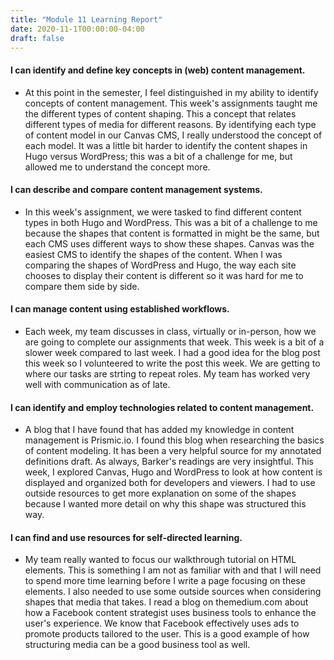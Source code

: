 ```yaml
---
title: "Module 11 Learning Report"
date: 2020-11-1T00:00:00-04:00
draft: false
---
```


#### I can identify and define key concepts in (web) content management.
- At this point in the semester, I feel distinguished in my ability to identify concepts of content management. This week's assignments taught me the different types of content shaping. This a concept that relates different types of media for different reasons. By identifying each type of content model in our Canvas CMS, I really understood the concept of each model. It was a little bit harder to identify the content shapes in Hugo versus WordPress; this was a bit of a challenge for me, but allowed me to understand the concept more.

#### I can describe and compare content management systems.
- In this week's assignment, we were tasked to find different content types in both Hugo and WordPress. This was a bit of a challenge to me because the shapes that content is formatted in might be the same, but each CMS uses different ways to show these shapes. Canvas was the easiest CMS to identify the shapes of the content. When I was comparing the shapes of WordPress and Hugo, the way each site chooses to display their content is different so it was hard for me to compare them side by side.

#### I can manage content using established workflows.
- Each week, my team discusses in class, virtually or in-person, how we are going to complete our assignments that week. This week is a bit of a slower week compared to last week. I had a good idea for the blog post this week so I volunteered to write the post this week. We are getting to where our tasks are strting to repeat roles. My team has worked very well with communication as of late.

#### I can identify and employ technologies related to content management.
- A blog that I have found that has added my knowledge in content management is Prismic.io. I found this blog when researching the basics of content modeling. It has been a very helpful source for my annotated definitions draft. As always, Barker's readings are very insightful. This week, I explored Canvas, Hugo and WordPress to look at how content is displayed and organized both for developers and viewers. I had to use outside resources to get more explanation on some of the shapes because I wanted more detail on why this shape was structured this way.

#### I can find and use resources for self-directed learning.
- My team really wanted to focus our walkthrough tutorial on HTML elements. This is something I am not as familiar with and that I will need to spend more time learning before I write a page focusing on these elements. I also needed to use some outside sources when considering shapes that media that takes. I read a blog on themedium.com about how a Facebook content strategist uses business tools to enhance the user's experience. We know that Facebook effectively uses ads to promote products tailored to the user. This is a good example of how structuring media can be a good business tool as well. 
